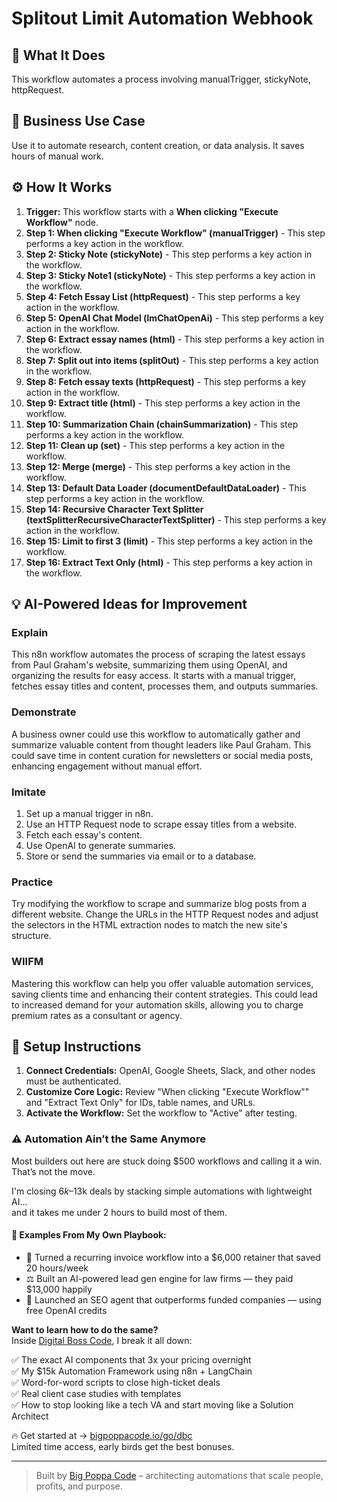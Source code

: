 # Splitout Limit Automation Webhook

## 🚀 What It Does
This workflow automates a process involving manualTrigger, stickyNote, httpRequest.

## 💼 Business Use Case
Use it to automate research, content creation, or data analysis. It saves hours of manual work.

## ⚙️ How It Works
1.  **Trigger:** This workflow starts with a **When clicking "Execute Workflow"** node.
2. **Step 1: When clicking "Execute Workflow" (manualTrigger)** - This step performs a key action in the workflow.
3. **Step 2: Sticky Note (stickyNote)** - This step performs a key action in the workflow.
4. **Step 3: Sticky Note1 (stickyNote)** - This step performs a key action in the workflow.
5. **Step 4: Fetch Essay List (httpRequest)** - This step performs a key action in the workflow.
6. **Step 5: OpenAI Chat Model (lmChatOpenAi)** - This step performs a key action in the workflow.
7. **Step 6: Extract essay names (html)** - This step performs a key action in the workflow.
8. **Step 7: Split out into items (splitOut)** - This step performs a key action in the workflow.
9. **Step 8: Fetch essay texts (httpRequest)** - This step performs a key action in the workflow.
10. **Step 9: Extract title (html)** - This step performs a key action in the workflow.
11. **Step 10: Summarization Chain (chainSummarization)** - This step performs a key action in the workflow.
12. **Step 11: Clean up (set)** - This step performs a key action in the workflow.
13. **Step 12: Merge (merge)** - This step performs a key action in the workflow.
14. **Step 13: Default Data Loader (documentDefaultDataLoader)** - This step performs a key action in the workflow.
15. **Step 14: Recursive Character Text Splitter (textSplitterRecursiveCharacterTextSplitter)** - This step performs a key action in the workflow.
16. **Step 15: Limit to first 3 (limit)** - This step performs a key action in the workflow.
17. **Step 16: Extract Text Only (html)** - This step performs a key action in the workflow.

## 💡 AI-Powered Ideas for Improvement
### Explain
This n8n workflow automates the process of scraping the latest essays from Paul Graham's website, summarizing them using OpenAI, and organizing the results for easy access. It starts with a manual trigger, fetches essay titles and content, processes them, and outputs summaries.

### Demonstrate
A business owner could use this workflow to automatically gather and summarize valuable content from thought leaders like Paul Graham. This could save time in content curation for newsletters or social media posts, enhancing engagement without manual effort.

### Imitate
1. Set up a manual trigger in n8n.
2. Use an HTTP Request node to scrape essay titles from a website.
3. Fetch each essay's content.
4. Use OpenAI to generate summaries.
5. Store or send the summaries via email or to a database.

### Practice
Try modifying the workflow to scrape and summarize blog posts from a different website. Change the URLs in the HTTP Request nodes and adjust the selectors in the HTML extraction nodes to match the new site's structure.

### WIIFM
Mastering this workflow can help you offer valuable automation services, saving clients time and enhancing their content strategies. This could lead to increased demand for your automation skills, allowing you to charge premium rates as a consultant or agency.

## 🔧 Setup Instructions
1. **Connect Credentials:** OpenAI, Google Sheets, Slack, and other nodes must be authenticated.
2. **Customize Core Logic:** Review "When clicking "Execute Workflow"" and "Extract Text Only" for IDs, table names, and URLs.
3. **Activate the Workflow:** Set the workflow to "Active" after testing.

### ⚠️ Automation Ain’t the Same Anymore

Most builders out here are stuck doing $500 workflows and calling it a win.  
That’s not the move.  

I'm closing $6k–$13k deals by stacking simple automations with lightweight AI...  
and it takes me under 2 hours to build most of them.

#### 🧠 Examples From My Own Playbook:
- 🔁 Turned a recurring invoice workflow into a $6,000 retainer that saved 20 hours/week  
- ⚖️ Built an AI-powered lead gen engine for law firms — they paid $13,000 happily  
- 🚀 Launched an SEO agent that outperforms funded companies — using free OpenAI credits  

**Want to learn how to do the same?**  
Inside [Digital Boss Code](https://bigpoppacode.io/go/dbc), I break it all down:

✅ The exact AI components that 3x your pricing overnight  
✅ My $15k Automation Framework using n8n + LangChain  
✅ Word-for-word scripts to close high-ticket deals  
✅ Real client case studies with templates  
✅ How to stop looking like a tech VA and start moving like a Solution Architect  

🔥 Get started at → [bigpoppacode.io/go/dbc](https://bigpoppacode.io/go/dbc)  
Limited time access, early birds get the best bonuses.

---
> Built by [Big Poppa Code](https://bigpoppacode.io) – architecting automations that scale people, profits, and purpose.
